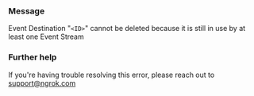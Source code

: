 
### Message
Event Destination "<code>&lt;ID&gt;</code>" cannot be deleted because it is still in use by at least one Event Stream

### Further help
If you're having trouble resolving this error, please reach out to [support@ngrok.com](mailto:support@ngrok.com?subject=Help%20with%20ERR_NGROK_5112)

